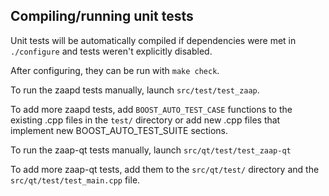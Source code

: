 Compiling/running unit tests
------------------------------------

Unit tests will be automatically compiled if dependencies were met in `./configure`
and tests weren't explicitly disabled.

After configuring, they can be run with `make check`.

To run the zaapd tests manually, launch `src/test/test_zaap`.

To add more zaapd tests, add `BOOST_AUTO_TEST_CASE` functions to the existing
.cpp files in the `test/` directory or add new .cpp files that
implement new BOOST_AUTO_TEST_SUITE sections.

To run the zaap-qt tests manually, launch `src/qt/test/test_zaap-qt`

To add more zaap-qt tests, add them to the `src/qt/test/` directory and
the `src/qt/test/test_main.cpp` file.
